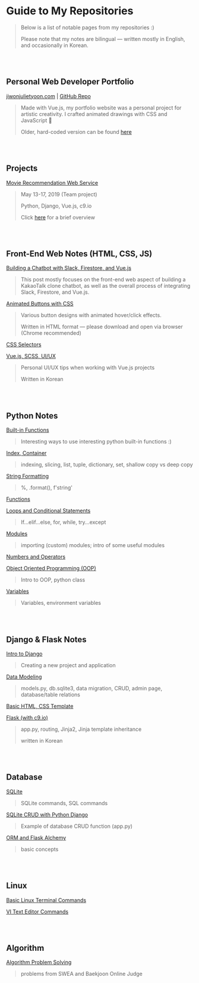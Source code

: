 

# Guide to My Repositories

> Below is a list of notable pages from my repositories :)
>
> Please note that my notes are bilingual — written mostly in English, and occasionally in Korean.

<br>

<br>

## Personal Web Developer Portfolio

[jiwonjulietyoon.com](https://www.jiwonjulietyoon.com/) | [GitHub Repo](https://github.com/jiwonjulietyoon/jiwonjulietyoon.github.io)

> Made with Vue.js, my portfolio website was a personal project for artistic creativity. I crafted animated drawings with CSS and JavaScript :european_castle:
>
> Older, hard-coded version can be found [here](<https://github.com/jiwonjulietyoon/OldPortfolio>)

<br>

<br>

## Projects

[Movie Recommendation Web Service](https://github.com/ChangmoKang/PJT)

> May 13-17, 2019 (Team project)
>
> Python, Django, Vue.js, c9.io
>
> Click [here](<https://drive.google.com/drive/u/1/folders/1Z4dabnGbjMMicWcdYpWAMcNFWNLyjGBl>) for a brief overview

<br>

<br>

## Front-End Web Notes (HTML, CSS, JS)

[Building a Chatbot with Slack, Firestore, and Vue.js](<https://github.com/jiwonjulietyoon/FrontEnd_Notes/blob/master/Vue_Slack_Firestore_Integration.md>)

> This post mostly focuses on the front-end web aspect of building a KakaoTalk clone chatbot, as well as the overall process of integrating Slack, Firestore, and Vue.js.

[Animated Buttons with CSS](<https://github.com/jiwonjulietyoon/FrontEnd_Notes/blob/master/CSS_Buttons.html>)

> Various button designs with animated hover/click effects.
>
> Written in HTML format — please download and open via browser (Chrome recommended)

[CSS Selectors](<https://github.com/jiwonjulietyoon/FrontEnd_Notes/blob/master/CSS_Selectors.md>)

[Vue.js, SCSS, UI/UX](<https://github.com/jiwonjulietyoon/FrontEnd_Notes/blob/master/VUE_UIUX%20(Kor).md>)

> Personal UI/UX tips when working with Vue.js projects
>
> Written in Korean

<br>

<br>

## Python Notes

[Built-in Functions](<https://github.com/jiwonjulietyoon/Python_Notes/blob/master/built-in-functions.md>)

> Interesting ways to use interesting python built-in functions :)

[Index, Container](https://github.com/jiwonjulietyoon/Python_Notes/blob/master/Index%2C%20Container.md)

> indexing, slicing, list, tuple, dictionary, set, shallow copy vs deep copy

[String Formatting](<https://github.com/jiwonjulietyoon/Python_Notes/blob/master/formatting.md>)

> %, .format(), f'string'

[Functions](<https://github.com/jiwonjulietyoon/Python_Notes/blob/master/functions.md>)

[Loops and Conditional Statements](<https://github.com/jiwonjulietyoon/Python_Notes/blob/master/loops_and_conditionalstatements.md>)

> If...elif...else, for, while, try...except

[Modules](https://github.com/jiwonjulietyoon/Python_Notes/blob/master/Modules.md)

> importing (custom) modules; intro of some useful modules

[Numbers and Operators](<https://github.com/jiwonjulietyoon/Python_Notes/blob/master/Numbers_and_Operators.md>)

[Object Oriented Programming (OOP)](<https://github.com/jiwonjulietyoon/Python_Notes/blob/master/OOP.md>)

> Intro to OOP, python class

[Variables](<https://github.com/jiwonjulietyoon/Python_Notes/blob/master/variables.md>)

> Variables, environment variables

<br>

<br>

## Django & Flask Notes

[Intro to Django](<https://github.com/jiwonjulietyoon/Django_Notes/blob/master/README.md>)

> Creating a new project and application

[Data Modeling](<https://github.com/jiwonjulietyoon/Django_Notes/blob/master/DataModeling.md>)

> models.py, db.sqlite3, data migration, CRUD, admin page, database/table relations

[Basic HTML, CSS Template](<https://github.com/jiwonjulietyoon/Django_Notes/blob/master/HTMLCSSTemplate.md>)

[Flask (with c9.io)](<https://github.com/jiwonjulietyoon/Django_Notes/blob/master/x.Flask(Kor).md>) 

> app.py, routing, Jinja2, Jinja template inheritance
>
> written in Korean

<br>

<br>

## Database

[SQLite](<https://github.com/jiwonjulietyoon/Database_Notes/blob/master/SQLite.md>)

> SQLite commands, SQL commands

[SQLite CRUD with Python Django](<https://github.com/jiwonjulietyoon/Database_Notes/blob/master/SQLite_CRUD_Python.md>)

> Example of database CRUD function (app.py)

[ORM and Flask Alchemy](<https://github.com/jiwonjulietyoon/Database_Notes/blob/master/ORM_FlaskAlchemy.md>)

> basic concepts

<br>

<br>

## Linux

[Basic Linux Terminal Commands](<https://github.com/jiwonjulietyoon/Linux_Notes/blob/master/Linux%20Commands.md>)

[VI Text Editor Commands](<https://github.com/jiwonjulietyoon/Linux_Notes/blob/master/VI%20Text%20Editor%20Commands.md>)

<br>

<br>

## Algorithm

[Algorithm Problem Solving](https://github.com/jiwonjulietyoon/Algorithm) 

> problems from SWEA and Baekjoon Online Judge



